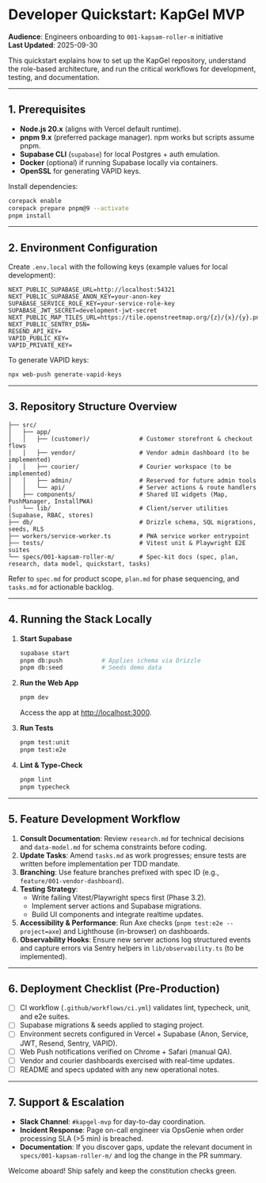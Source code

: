 # Developer Quickstart: KapGel MVP

**Audience**: Engineers onboarding to `001-kapsam-roller-m` initiative  \
**Last Updated**: 2025-09-30

This quickstart explains how to set up the KapGel repository, understand the role-based architecture, and run the critical workflows for development, testing, and documentation.

---

## 1. Prerequisites

- **Node.js 20.x** (aligns with Vercel default runtime).
- **pnpm 9.x** (preferred package manager). npm works but scripts assume pnpm.
- **Supabase CLI** (`supabase`) for local Postgres + auth emulation.
- **Docker** (optional) if running Supabase locally via containers.
- **OpenSSL** for generating VAPID keys.

Install dependencies:

```bash
corepack enable
corepack prepare pnpm@9 --activate
pnpm install
```

---

## 2. Environment Configuration

Create `.env.local` with the following keys (example values for local development):

```env
NEXT_PUBLIC_SUPABASE_URL=http://localhost:54321
NEXT_PUBLIC_SUPABASE_ANON_KEY=your-anon-key
SUPABASE_SERVICE_ROLE_KEY=your-service-role-key
SUPABASE_JWT_SECRET=development-jwt-secret
NEXT_PUBLIC_MAP_TILES_URL=https://tile.openstreetmap.org/{z}/{x}/{y}.png
NEXT_PUBLIC_SENTRY_DSN=
RESEND_API_KEY=
VAPID_PUBLIC_KEY=
VAPID_PRIVATE_KEY=
```

To generate VAPID keys:

```bash
npx web-push generate-vapid-keys
```

---

## 3. Repository Structure Overview

```
├── src/
│   ├── app/
│   │   ├── (customer)/              # Customer storefront & checkout flows
│   │   ├── vendor/                  # Vendor admin dashboard (to be implemented)
│   │   ├── courier/                 # Courier workspace (to be implemented)
│   │   ├── admin/                   # Reserved for future admin tools
│   │   └── api/                     # Server actions & route handlers
│   ├── components/                  # Shared UI widgets (Map, PushManager, InstallPWA)
│   └── lib/                         # Client/server utilities (Supabase, RBAC, stores)
├── db/                              # Drizzle schema, SQL migrations, seeds, RLS
├── workers/service-worker.ts        # PWA service worker entrypoint
├── tests/                           # Vitest unit & Playwright E2E suites
└── specs/001-kapsam-roller-m/       # Spec-kit docs (spec, plan, research, data model, quickstart, tasks)
```

Refer to `spec.md` for product scope, `plan.md` for phase sequencing, and `tasks.md` for actionable backlog.

---

## 4. Running the Stack Locally

1. **Start Supabase**

   ```bash
   supabase start
   pnpm db:push           # Applies schema via Drizzle
   pnpm db:seed           # Seeds demo data
   ```

2. **Run the Web App**

   ```bash
   pnpm dev
   ```

   Access the app at [http://localhost:3000](http://localhost:3000).

3. **Run Tests**

   ```bash
   pnpm test:unit
   pnpm test:e2e
   ```

4. **Lint & Type-Check**

   ```bash
   pnpm lint
   pnpm typecheck
   ```

---

## 5. Feature Development Workflow

1. **Consult Documentation**: Review `research.md` for technical decisions and `data-model.md` for schema constraints before coding.
2. **Update Tasks**: Amend `tasks.md` as work progresses; ensure tests are written before implementation per TDD mandate.
3. **Branching**: Use feature branches prefixed with spec ID (e.g., `feature/001-vendor-dashboard`).
4. **Testing Strategy**:
   - Write failing Vitest/Playwright specs first (Phase 3.2).
   - Implement server actions and Supabase migrations.
   - Build UI components and integrate realtime updates.
5. **Accessibility & Performance**: Run Axe checks (`pnpm test:e2e --project=axe`) and Lighthouse (in-browser) on dashboards.
6. **Observability Hooks**: Ensure new server actions log structured events and capture errors via Sentry helpers in `lib/observability.ts` (to be implemented).

---

## 6. Deployment Checklist (Pre-Production)

- [ ] CI workflow (`.github/workflows/ci.yml`) validates lint, typecheck, unit, and e2e suites.
- [ ] Supabase migrations & seeds applied to staging project.
- [ ] Environment secrets configured in Vercel + Supabase (Anon, Service, JWT, Resend, Sentry, VAPID).
- [ ] Web Push notifications verified on Chrome + Safari (manual QA).
- [ ] Vendor and courier dashboards exercised with real-time updates.
- [ ] README and specs updated with any new operational notes.

---

## 7. Support & Escalation

- **Slack Channel**: `#kapgel-mvp` for day-to-day coordination.
- **Incident Response**: Page on-call engineer via OpsGenie when order processing SLA (>5 min) is breached.
- **Documentation**: If you discover gaps, update the relevant document in `specs/001-kapsam-roller-m/` and log the change in the PR summary.

Welcome aboard! Ship safely and keep the constitution checks green.
